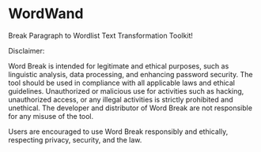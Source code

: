 # WordWand
Break Paragraph to Wordlist Text Transformation Toolkit!

Disclaimer:

Word Break is intended for legitimate and ethical purposes, such as linguistic analysis, data processing, and enhancing password security. The tool should be used in compliance with all applicable laws and ethical guidelines. Unauthorized or malicious use for activities such as hacking, unauthorized access, or any illegal activities is strictly prohibited and unethical. The developer and distributor of Word Break are not responsible for any misuse of the tool.

Users are encouraged to use Word Break responsibly and ethically, respecting privacy, security, and the law.
